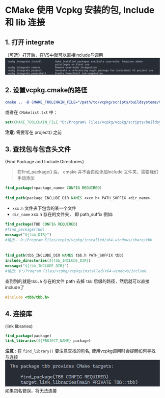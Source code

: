 # CMake 使用 Vcpkg 安装的包, Include 和 lib 连接

## 1. 打开 integrate
（可选）打开后，在VS中就可以直接include与调用
![](attachments/Pasted%20image%2020220910170214.png)

## 2. 设置vcpkg.cmake的路径
```cmake
cmake .. -D CMAKE_TOOLCHAIN_FILE="/path/to/vcpkg/scripts/buildsystems/vcpkg.cmake"
```
或者在 `CMakelist.txt` 中：
```cmake
set(CMAKE_TOOLCHAIN_FILE "D:/Program\ Files/vcpkg/vcpkg/scripts/buildsystems/vcpkg.cmake")
```
**注意**: 需要写在 project() 之前

## 3.  查找包与包含头文件
(Find Package and Include Directories)
> 在find_package() 后， cmake 并不会自动添加include 文件夹，需要我们手动添加

```cmake
find_package(<package_name> CONFIG REQUIRED)

find_path(package_INCLUDE_DIR NAMES <xxx.h> PATH_SUFFIX <dir_name>
```
- `xxx.h` 文件夹下包含的某一个文件
- `dir_name`  xxx.h 存在的文件夹， 即 path_suffix
例如:
```cmake
find_package(TBB CONFIG REQUIRED)
#find_package(TBB)
message("${tbb_DIR}") 
#输出： D:/Program Files/vcpkg/vcpkg/installed/x64-windows/share/tbb


find_path(tbb_INCLUDE_DIR NAMES tbb.h PATH_SUFFIX tbb)
include_directories(${tbb_INCLUDE_DIR})
message("${tbb_INCLUDE_DIR}")
#输出: D:/Program Files/vcpkg/vcpkg/installed/x64-windows/include
```

查到到的就是`tbb.h` 存在的文件 path 去掉 `tbb` 后缀的路径，然后就可以直接include了
```cpp
#include <tbb/tbb.h>
```


## 4. 连接库
(link libraries)

```cmake
find_package(package)
link_libraries(${PROJECT_NAME} package)
```
**注意** : 在 `find_library()` 要注意查找的包名, 使用vcpkg调用时会提醒如何寻找与连接
![](attachments/Pasted%20image%2020220910174638.png)
如果包名错误，将无法连接

